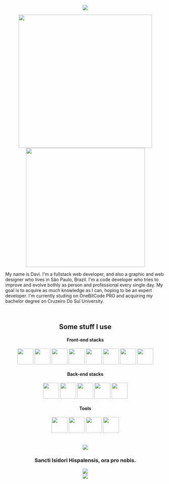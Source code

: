 <p align="center">
    <a>
    <img align="center" src="https://readme-typing-svg.herokuapp.com/?lines=Welcome+to+my+profile!+%F0%9F%A7%90;My+name+is+Davi+Batista.;Check+out+my+projects!&center=true&size=28">
  </a>
  
    
</p>
<div align="center" width="800px">
  <img src="https://github-readme-stats.vercel.app/api?username=daviebatista&show_icons=true&theme=midnight-purple&include_all_commits=true" width="420">
  <img src="https://github-readme-stats.vercel.app/api/top-langs/?username=daviebatista&layout=compact&langs_count=4&theme=midnight-purple" width="375">
</div>

<p>My name is Davi. I'm a fullstack web developer, and also a graphic and web designer who lives in São Paulo, Brazil. I'm a code developer who tries to improve and evolve bothly as person and professional every single day. My goal is to acquire as much knowledge as I can, hoping to be an expert developer. I'm currently studing on OneBitCode PRO and acquiring my bachelor degree on Cruzeiro Do Sul University.</p>

<br>

<div align="center" width="400px">
    <h2>Some stuff I use</h1>
    <h4>Front-end stacks</h4>
    <img width="50px" src="https://cdn.jsdelivr.net/gh/devicons/devicon/icons/html5/html5-original.svg"/>
    <img width="50px" src="https://cdn.jsdelivr.net/gh/devicons/devicon/icons/css3/css3-original.svg"/>
    <img width="50px" src="https://cdn.jsdelivr.net/gh/devicons/devicon/icons/javascript/javascript-original.svg"/>
    <img width="50px" src="https://cdn.jsdelivr.net/gh/devicons/devicon/icons/typescript/typescript-original.svg"/>
    <img width="50px" src="https://cdn.jsdelivr.net/gh/devicons/devicon/icons/bootstrap/bootstrap-original.svg" />
    <img width="50px" src="https://cdn.jsdelivr.net/gh/devicons/devicon/icons/sass/sass-original.svg"/>
    <img width="50px" src="https://cdn.jsdelivr.net/gh/devicons/devicon/icons/react/react-original.svg"/>
    <img width="50px" src="https://cdn.jsdelivr.net/gh/devicons/devicon/icons/nextjs/nextjs-line.svg" />
    <br>
    <h4>Back-end stacks</h4>
    <img width="50px" src="https://cdn.jsdelivr.net/gh/devicons/devicon/icons/nodejs/nodejs-original.svg"/>
    <img width="50px" src="https://cdn.jsdelivr.net/gh/devicons/devicon/icons/express/express-original.svg" />
    <img width="50px" src="https://cdn.jsdelivr.net/gh/devicons/devicon/icons/postgresql/postgresql-original.svg" />
    <img width="50px" src="https://cdn.jsdelivr.net/gh/devicons/devicon/icons/sequelize/sequelize-original.svg" />
    <img width="50px" src="https://cdn.jsdelivr.net/gh/devicons/devicon/icons/webpack/webpack-original.svg" />
    <br>
    <h4>Tools</h4>
    <img width="50px" src="https://cdn.jsdelivr.net/gh/devicons/devicon/icons/photoshop/photoshop-plain.svg" />
    <img width="50px" src="https://cdn.jsdelivr.net/gh/devicons/devicon/icons/figma/figma-original.svg" />
    <img width="50px" src="https://cdn.jsdelivr.net/gh/devicons/devicon/icons/git/git-original.svg" />
    <img width="50px" src="https://cdn.jsdelivr.net/gh/devicons/devicon/icons/docker/docker-original.svg" />
    
</div>

<br>

<br>

<div align="center">
    <img src="https://user-images.githubusercontent.com/91736880/233788408-0970dc17-5ac5-4d73-8069-48a125ddfb3f.png"  align="center">
  <h3 align="center">Sancti Isidori Hispalensis, ora pro nobis.</h3>
  <img src="https://user-images.githubusercontent.com/91736880/228610548-96679501-92a2-4b6b-8bf5-91d27ffc7628.png"  align="center">
  <br>
  <img src="https://komarev.com/ghpvc/?username=daviebatista"  align="center">
</div>
